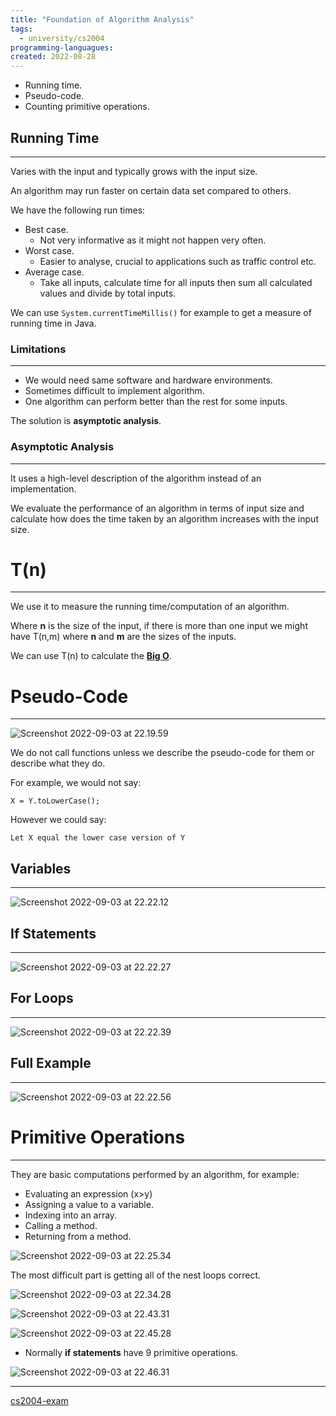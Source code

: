 ```yaml
---
title: "Foundation of Algorithm Analysis" 
tags:
  - university/cs2004
programming-languagues:
created: 2022-08-28
---
```

- Running time.
- Pseudo-code.
- Counting primitive operations.

## Running Time
---
Varies with the input and typically grows with the input size.

An algorithm may run faster on certain data set compared to others.

We have the following run times:
- Best case.
    - Not very informative as it might not happen very often.
- Worst case.
    - Easier to analyse, crucial to applications such as traffic control etc.
- Average case.
    - Take all inputs, calculate time for all inputs then sum all calculated values and divide by total inputs.

We can use `System.currentTimeMillis()` for example to get a measure of running time in Java.

### Limitations
---
- We would need same software and hardware environments.
- Sometimes difficult to implement algorithm.
- One algorithm can perform better than the rest for some inputs.

The solution is **asymptotic analysis**.

### Asymptotic Analysis
---
It uses a high-level description of the algorithm instead of an implementation.

We evaluate the performance of an algorithm in terms of input size and calculate how does the time taken by an algorithm increases with the input size.

# T(n)
---
We use it to measure the running time/computation of an algorithm.

Where **n** is the size of the input, if there is more than one input we might have T(n,m) where **n** and **m** are the sizes of the inputs.

We can use T(n) to calculate the **[Big O](notes/university/cs2004/big-o-notation.md)**.

# Pseudo-Code
---
![Screenshot 2022-09-03 at 22.19.59](notes/images/Screenshot%202022-09-03%20at%2022.19.59.png)

We do not call functions unless we describe the pseudo-code for them or describe what they do.

For example, we would not say:

```
X = Y.toLowerCase();
```

However we could say:

```
Let X equal the lower case version of Y
```

## Variables
---
![Screenshot 2022-09-03 at 22.22.12](notes/images/Screenshot%202022-09-03%20at%2022.22.12.png)

## If Statements
---
![Screenshot 2022-09-03 at 22.22.27](notes/images/Screenshot%202022-09-03%20at%2022.22.27.png)

## For Loops
---
![Screenshot 2022-09-03 at 22.22.39](notes/images/Screenshot%202022-09-03%20at%2022.22.39.png)

## Full Example
---
![Screenshot 2022-09-03 at 22.22.56](notes/images/Screenshot%202022-09-03%20at%2022.22.56.png)

# Primitive Operations
---
They are basic computations performed by an algorithm, for example:

- Evaluating an expression (x>y)
- Assigning a value to a variable.
- Indexing into an array.
- Calling a method.
- Returning from a method.

![Screenshot 2022-09-03 at 22.25.34](notes/images/Screenshot%202022-09-03%20at%2022.25.34.png)

The most difficult part is getting all of the nest loops correct.

![Screenshot 2022-09-03 at 22.34.28](notes/images/Screenshot%202022-09-03%20at%2022.34.28.png)

![Screenshot 2022-09-03 at 22.43.31](notes/images/Screenshot%202022-09-03%20at%2022.43.31.png)

![Screenshot 2022-09-03 at 22.45.28](notes/images/Screenshot%202022-09-03%20at%2022.45.28.png)

- Normally **if statements** have 9 primitive operations.

![Screenshot 2022-09-03 at 22.46.31](notes/images/Screenshot%202022-09-03%20at%2022.46.31.png)

---
[cs2004-exam](notes/university/cs2004/cs2004-exam.md)